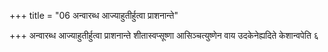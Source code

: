 +++
title = "06 अन्वारब्ध आज्याहुतीर्हुत्वा प्राशनान्ते"

+++
अन्वारब्ध आज्याहुतीर्हुत्वा प्राशनान्ते शीतास्वप्सूष्णा आसिञ्चत्युष्णेन वाय उदकेनेह्यदिते केशान्वपेति ६